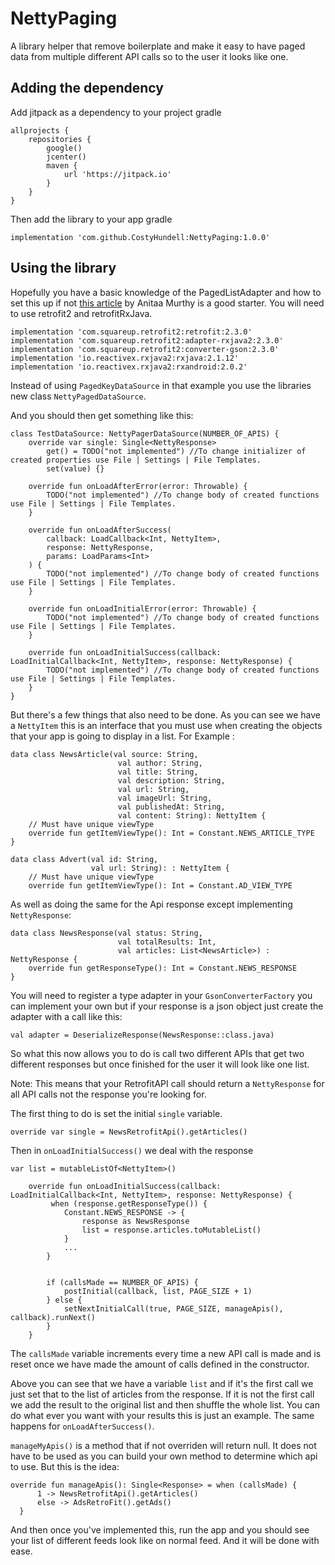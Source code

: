 # NettyPaging
A library helper that remove boilerplate and make it easy to have paged data from multiple different API calls so to the user it looks like one.

## Adding the dependency

Add jitpack as a dependency to your project gradle
```
allprojects {
    repositories {
        google()
        jcenter()
        maven {
            url 'https://jitpack.io'
        }
    }
}
```

Then add the library to your app gradle
```
implementation 'com.github.CostyHundell:NettyPaging:1.0.0'
```

## Using the library

Hopefully you have a basic knowledge of the PagedListAdapter and how to set this up if not [this article](https://proandroiddev.com/8-steps-to-implement-paging-library-in-android-d02500f7fffe) by Anitaa Murthy is a good starter. You will need to use retrofit2 and retrofitRxJava.

```
implementation 'com.squareup.retrofit2:retrofit:2.3.0'
implementation 'com.squareup.retrofit2:adapter-rxjava2:2.3.0'
implementation 'com.squareup.retrofit2:converter-gson:2.3.0'
implementation 'io.reactivex.rxjava2:rxjava:2.1.12'
implementation 'io.reactivex.rxjava2:rxandroid:2.0.2'
```

Instead of using `PagedKeyDataSource` in that example you use the libraries new class `NettyPagedDataSource`.

And you should then get something like this:
```
class TestDataSource: NettyPagerDataSource(NUMBER_OF_APIS) {
    override var single: Single<NettyResponse>
        get() = TODO("not implemented") //To change initializer of created properties use File | Settings | File Templates.
        set(value) {}

    override fun onLoadAfterError(error: Throwable) {
        TODO("not implemented") //To change body of created functions use File | Settings | File Templates.
    }

    override fun onLoadAfterSuccess(
        callback: LoadCallback<Int, NettyItem>,
        response: NettyResponse,
        params: LoadParams<Int>
    ) {
        TODO("not implemented") //To change body of created functions use File | Settings | File Templates.
    }

    override fun onLoadInitialError(error: Throwable) {
        TODO("not implemented") //To change body of created functions use File | Settings | File Templates.
    }

    override fun onLoadInitialSuccess(callback: LoadInitialCallback<Int, NettyItem>, response: NettyResponse) {
        TODO("not implemented") //To change body of created functions use File | Settings | File Templates.
    }
}
```

But there's a few things that also need to be done. As you can see we have a `NettyItem` this is an interface that you must use when creating the objects that your app is going to display in a list. For Example :
```
data class NewsArticle(val source: String,
                        val author: String,
                        val title: String,
                        val description: String,
                        val url: String,
                        val imageUrl: String,
                        val publishedAt: String,
                        val content: String): NettyItem {
    // Must have unique viewType
    override fun getItemViewType(): Int = Constant.NEWS_ARTICLE_TYPE 
}

data class Advert(val id: String,
                  val url: String): : NettyItem {
    // Must have unique viewType
    override fun getItemViewType(): Int = Constant.AD_VIEW_TYPE 
```
As well as doing the same for the Api response except implementing `NettyResponse`:
```
data class NewsResponse(val status: String,
                        val totalResults: Int,
                        val articles: List<NewsArticle>) : NettyResponse {
    override fun getResponseType(): Int = Constant.NEWS_RESPONSE
}
```

You will need to register a type adapter in your `GsonConverterFactory` you can implement your own but if your response is a json object just create the adapter with a call like this:
```
val adapter = DeserializeResponse(NewsResponse::class.java)
```

So what this now allows you to do is call two different APIs that get two different responses but once finished for the user it will look like one list.

Note: This means that your RetrofitAPI call should return a `NettyResponse` for all API calls not the response you're looking for.

The first thing to do is set the initial `single` variable.
```
override var single = NewsRetrofitApi().getArticles()
```
Then in `onLoadInitialSuccess()` we deal with the response

```
var list = mutableListOf<NettyItem>()

    override fun onLoadInitialSuccess(callback: LoadInitialCallback<Int, NettyItem>, response: NettyResponse) {
         when (response.getResponseType()) {
            Constant.NEWS_RESPONSE -> {
                response as NewsResponse
                list = response.articles.toMutableList()
            }
            ...
        }


        if (callsMade == NUMBER_OF_APIS) {
            postInitial(callback, list, PAGE_SIZE + 1)
        } else {
            setNextInitialCall(true, PAGE_SIZE, manageApis(), callback).runNext()
        }
    }
```

The `callsMade` variable increments every time a new API call is made and is reset once we have made the amount of calls defined in the constructor.

Above you can see that we have a variable `list` and if it's the first call we just set that to the list of articles from the response. If it is not the first call we add the result to the original list and then shuffle the whole list. You can do what ever you want with your results this is just an example. The same happens for `onLoadAfterSuccess()`. 

`manageMyApis()` is a method that if not overriden will return null. It does not have to be used as you can build your own method to determine which api to use. But this is the idea:
```
override fun manageApis(): Single<Response> = when (callsMade) {
      1 -> NewsRetrofitApi().getArticles()
      else -> AdsRetroFit().getAds()
  }
```

And then once you've implemented this, run the app and you should see your list of different feeds look like on normal feed. And it will be done with ease.

